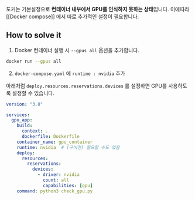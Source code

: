 
도커는 기본설정으로 **컨테이너 내부에서 GPU를 인식하지 못하는 상태**입니다. 이에따라 [[Docker compose]] 에서 따로 추가적인 설정이 필요합니다.


## How to solve it

1. Docker 컨테이너 실행 시 `--gpus all` 옵션을 추가합니다.

```bash
docker run --gpus all
```

2. `docker-compose.yaml` 에 `runtime : nvidia` 추가

아래처럼 `deploy.resources.reservations.devices` 를 설정하면 GPU를 사용하도록 설정할 수 있습니다.

```yaml
version: "3.8"

services:
  gpu_app:
    build:
      context: .
      dockerfile: Dockerfile
    container_name: gpu_container
    runtime: nvidia  # (구버전) 필요할 수도 있음
    deploy:
      resources:
        reservations:
          devices:
            - driver: nvidia
              count: all
              capabilities: [gpu]
    command: python3 check_gpu.py
```

